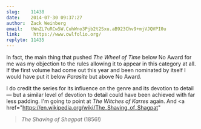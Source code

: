 ```yaml
---
slug:    11438
date:    2014-07-30 09:37:27
author:  Zack Weinberg
email:   tWnZL7uRCw5W.CuhWno3Pjb2t2Sxu.aB923Chv9+mjVJQVPI0u
link:     https://www.owlfolio.org/
replyto: 11435
---
```


In fact, the main thing that pushed <i>The Wheel of Time</i> below No
Award for me was my objection to the rules allowing it to appear in
this category at all.  If the first volume had come out this year and
been nominated by itself I would have put it below <i>Parasite</i> but
above No Award.

I do credit the series for its influence on the genre and its devotion
to detail — but a similar level of devotion to detail could have been
achieved with far less padding.  I'm going to point at <i>The Witches
of Karres</i> again.  And <a
href="https://en.wikipedia.org/wiki/The_Shaving_of_Shagpat"
><i>The Shaving of Shagpat</i></a> (1856!)
